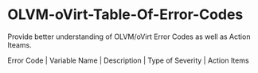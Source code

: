 # OLVM-oVirt-Table-Of-Error-Codes
Provide better understanding of OLVM/oVirt Error Codes as well as Action Iteams.

Error Code |	Variable Name | Description |	Type of Severity |	Action Items 
